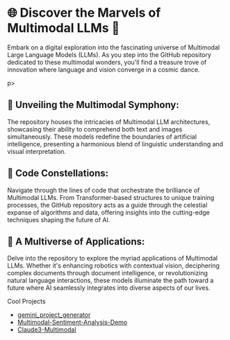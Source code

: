 
# 🌐 Discover the Marvels of Multimodal LLMs  🚀

<p>Embark on a digital exploration into the fascinating universe of Multimodal Large Language Models (LLMs). As you step into the GitHub repository dedicated to these multimodal wonders, you'll find a treasure trove of innovation where language and vision converge in a cosmic dance.</p>p>

## 🧠 Unveiling the Multimodal Symphony:
The repository houses the intricacies of Multimodal LLM architectures, showcasing their ability to comprehend both text and images simultaneously. These models redefine the boundaries of artificial intelligence, presenting a harmonious blend of linguistic understanding and visual interpretation.

## 🚀 Code Constellations:
Navigate through the lines of code that orchestrate the brilliance of Multimodal LLMs. From Transformer-based structures to unique training processes, the GitHub repository acts as a guide through the celestial expanse of algorithms and data, offering insights into the cutting-edge techniques shaping the future of AI.

## 🌌 A Multiverse of Applications:
Delve into the repository to explore the myriad applications of Multimodal LLMs. Whether it's enhancing robotics with contextual vision, deciphering complex documents through document intelligence, or revolutionizing natural language interactions, these models illuminate the path toward a future where AI seamlessly integrates into diverse aspects of our lives.

Cool Projects
- [gemini_project_generator](https://github.com/mohammedkayser/gemini_project_generator/blob/main/app.py)
- [Multimodal-Sentiment-Analysis-Demo](https://github.com/xyFeng-guet/Multimodal-Sentiment-Analysis-Demo/blob/main/src/main.py)
- [Claude3-Multimodal](https://github.com/singlestore-labs/webinar-code-examples/blob/main/Claude%203%20Multimodal.ipynb) 





